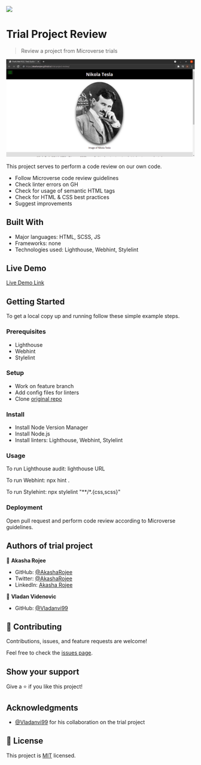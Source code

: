 ![](https://img.shields.io/badge/Microverse-blueviolet)

# Trial Project Review

> Review a project from Microverse trials

![screenshot](images/trial-project-review.png)

This project serves to perform a code review on our own code.

- Follow Microverse code review guidelines
- Check linter errors on GH
- Check for usage of semantic HTML tags
- Check for HTML & CSS best practices
- Suggest improvements

## Built With

- Major languages: HTML, SCSS, JS
- Frameworks: none
- Technologies used: Lighthouse, Webhint, Stylelint

## Live Demo

[Live Demo Link](https://akasharojee.github.io/trial-project-review/)

## Getting Started

To get a local copy up and running follow these simple example steps.

### Prerequisites

- Lighthouse
- Webhint
- Stylelint

### Setup

- Work on feature branch
- Add config files for linters
- Clone [original repo](https://vladanvi99.github.io/akasha-vladan/)

### Install

- Install Node Version Manager
- Install Node.js
- Install linters: Lighthouse, Webhint, Stylelint

### Usage

To run Lighthouse audit: lighthouse URL

To run Webhint: npx hint .

To run Stylehint: npx stylelint "**/*.{css,scss}"

### Deployment

Open pull request and perform code review according to Microverse guidelines.

## Authors of trial project

👤 **Akasha Rojee**

- GitHub: [@AkashaRojee](https://github.com/AkashaRojee)
- Twitter: [@AkashaRojee](https://twitter.com/AkashaRojee)
- LinkedIn: [Akasha Rojee](https://linkedin.com/in/AkashaRojee)

👤 **Vladan Videnovic**

- GitHub: [@Vladanvi99](https://github.com/vladanvi99)

## 🤝 Contributing

Contributions, issues, and feature requests are welcome!

Feel free to check the [issues page](https://github.com/AkashaRojee/trial-project-review/issues).

## Show your support

Give a ⭐️ if you like this project!

## Acknowledgments

- [@Vladanvi99](https://github.com/vladanvi99) for his collaboration on the trial project

## 📝 License

This project is [MIT](./MIT.md) licensed.